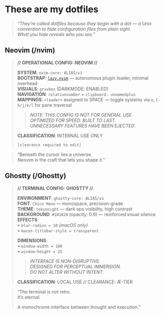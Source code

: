 # These are my dotfiles 

> *“They’re called dotfiles because they begin with a dot — a Unix convention to hide configuration files from plain sight.  
> What you hide reveals who you are.”*  


## Neovim (/nvim)

> **// OPERATIONAL CONFIG: NEOVIM //**  
>  
> **SYSTEM**: `nvim-core: ÆLIĀŠ/v1`  
> **BOOTSTRAP**: [`lazy.nvim`](https://github.com/folke/lazy.nvim) — autonomous plugin loader, minimal overhead  
> **VISUALS**: `gruvbox` (DARKMODE: ENABLED)  
> **NAVIGATION**: `relativenumber` + `clipboard: unnamedplus`  
> **MAPPINGS**: `<leader>` assigned to SPACE — toggle systems via `e`, `C-h/j/k/l` for pane traversal  
>  
> > *NOTE: THIS CONFIG IS NOT FOR GENERAL USE.*  
> > *OPTIMIZED FOR SPEED. BUILT TO LAST.*  
> > *UNNECESSARY FEATURES HAVE BEEN EJECTED.*  
>  
> **CLASSIFICATION**: INTERNAL USE ONLY  
>  
> `[clearance required to edit]`

> “Beneath the cursor lies a universe.  
> Neovim is the craft that lets you shape it.”  


## Ghostty (/Ghostty)

> **// TERMINAL CONFIG: GHOSTTY //**  
>  
> **ENVIRONMENT**: `ghostty-core: ÆLIĀŠ/v1`  
> **FONT**: `Chico Mono` — monospace, precision-grade  
> **THEME**: `tokyonight` — dark ops visibility, high contrast  
> **BACKGROUND**: `#101820` (opacity: 0.9) — reinforced visual silence  
> **EFFECTS**:  
> • `blur-radius = 10` *(macOS only)*  
> • `macos-titlebar-style = transparent`  
>  
> **DIMENSIONS**:  
> • `window-width = 100`  
> • `window-height = 25`  
>  
> > *INTERFACE IS NON-DISRUPTIVE.*  
> > *DESIGNED FOR PERCEPTUAL IMMERSION.*  
> > *DO NOT ALTER WITHOUT INTENT.*  
>  
> **CLASSIFICATION**: LOCAL USE // CLEARANCE: Æ-TIER

> “The terminal is not retro.  
> It’s eternal.  
>  
> A monochrome interface between thought and execution.”  
